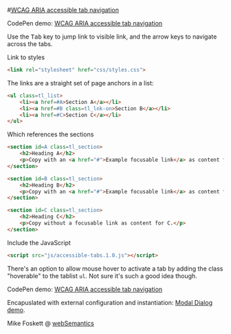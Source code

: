 
#<a href="http://websemantics.uk/articles/accessible-tab-navigation/"><abbr title="Web Content Accessibility Guidelines">WCAG</abbr> <abbr title="Accessible Rich Internet Applications">ARIA</abbr> accessible tab navigation</a>

CodePen demo: <a href="https://codepen.io/2kool2/pen/Kzaddm">WCAG ARIA accessible tab navigation</a>

Use the <kbd>Tab</kbd> key to jump link to visible link, and the arrow keys to navigate across the tabs.

Link to styles
```html
<link rel="stylesheet" href="css/styles.css">

```

The links are a straight set of page anchors in a list:
```html
<ul class=tl_list>
    <li><a href=#A>Section A</a></li>
    <li><a href=#B class=tl_lnk-on>Section B</a></li>
    <li><a href=#C>Section C</a></li>
</ul>
```


Which references the sections
```html
<section id=A class=tl_section>
    <h2>Heading A</h2>
    <p>Copy with an <a href="#">Example focusable link</a> as content for A.</p>
</section>

<section id=B class=tl_section>
    <h2>Heading B</h2>
    <p>Copy with an <a href="#">Example focusable link</a> as content for B.</p>
</section>

<section id=C class=tl_section>
    <h2>Heading C</h2>
    <p>Copy without a focusable link as content for C.</p>
</section>
```


Include the JavaScript
```html
<script src="js/accessible-tabs.1.0.js"></script>
```


There's an option to allow mouse hover to activate a tab by adding the class "hoverable" to the  tablist <code>ul</code>. Not sure it's such a good idea though.


CodePen demo: <a href="https://codepen.io/2kool2/pen/Kzaddm">WCAG ARIA accessible tab navigation</a>

Encapuslated with external configuration and instantiation: <a href="https://websemantics.uk/articles/accessible-modal-dialog-popup-iframe/demo/">Modal Dialog demo</a>.

Mike Foskett @ <a href="https://websemantics.uk/">webSemantics</a>
